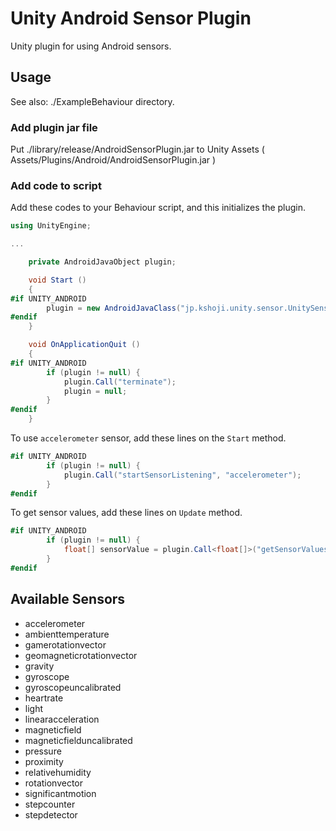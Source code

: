 Unity Android Sensor Plugin
====

Unity plugin for using Android sensors.

Usage
----

See also: ./ExampleBehaviour directory.

### Add plugin jar file
Put ./library/release/AndroidSensorPlugin.jar to Unity Assets ( Assets/Plugins/Android/AndroidSensorPlugin.jar )

### Add code to script
Add these codes to your Behaviour script, and this initializes the plugin.
```c#
using UnityEngine;

...

	private AndroidJavaObject plugin;

	void Start ()
	{
#if UNITY_ANDROID
		plugin = new AndroidJavaClass("jp.kshoji.unity.sensor.UnitySensorPlugin").CallStatic<AndroidJavaObject>("getInstance");
#endif
	}

	void OnApplicationQuit ()
	{
#if UNITY_ANDROID
		if (plugin != null) {
			plugin.Call("terminate");
			plugin = null;
		}
#endif
	}
```

To use `accelerometer` sensor, add these lines on the `Start` method.
```c#
#if UNITY_ANDROID
		if (plugin != null) {
    		plugin.Call("startSensorListening", "accelerometer");
        }
#endif
```

To get sensor values, add these lines on `Update` method.
```c#
#if UNITY_ANDROID
		if (plugin != null) {
			float[] sensorValue = plugin.Call<float[]>("getSensorValues", "accelerometer");
        }
#endif
```

Available Sensors
----
* accelerometer
* ambienttemperature
* gamerotationvector
* geomagneticrotationvector
* gravity
* gyroscope
* gyroscopeuncalibrated
* heartrate
* light
* linearacceleration
* magneticfield
* magneticfielduncalibrated
* pressure
* proximity
* relativehumidity
* rotationvector
* significantmotion
* stepcounter
* stepdetector
